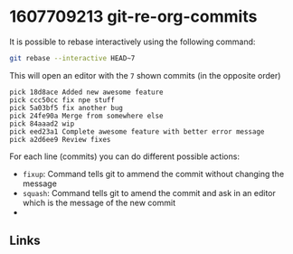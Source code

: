 # 1607709213 git-re-org-commits
It is possible to rebase interactively using the following command:
```bash
git rebase --interactive HEAD~7
```

This will open an editor with the `7` shown commits (in the opposite order)

```
pick 18d8ace Added new awesome feature
pick ccc50cc fix npe stuff
pick 5a03bf5 fix another bug
pick 24fe90a Merge from somewhere else
pick 84aaad2 wip
pick eed23a1 Complete awesome feature with better error message
pick a2d6ee9 Review fixes
```

For each line (commits) you can do different possible actions:
- `fixup`: Command tells git to ammend the commit without changing the message
- `squash`: Command tells git to amend the commit and ask in an editor which is the message of the new commit
- 



## Links
